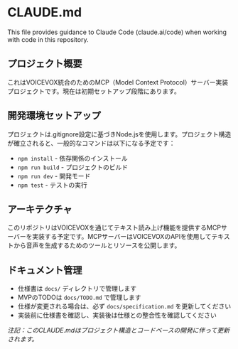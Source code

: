 # CLAUDE.md

This file provides guidance to Claude Code (claude.ai/code) when working with code in this repository.

## プロジェクト概要

これはVOICEVOX統合のためのMCP（Model Context Protocol）サーバー実装プロジェクトです。現在は初期セットアップ段階にあります。

## 開発環境セットアップ

プロジェクトは.gitignore設定に基づきNode.jsを使用します。プロジェクト構造が確立されると、一般的なコマンドは以下になる予定です：

- `npm install` - 依存関係のインストール
- `npm run build` - プロジェクトのビルド  
- `npm run dev` - 開発モード
- `npm test` - テストの実行

## アーキテクチャ

このリポジトリはVOICEVOXを通じてテキスト読み上げ機能を提供するMCPサーバーを実装する予定です。MCPサーバーはVOICEVOXのAPIを使用してテキストから音声を生成するためのツールとリソースを公開します。

## ドキュメント管理

- 仕様書は `docs/` ディレクトリで管理します
- MVPのTODOは `docs/TODO.md` で管理します
- 仕様が変更される場合は、必ず `docs/specification.md` を更新してください
- 実装前に仕様書を確認し、実装後は仕様との整合性を確認してください

*注記：このCLAUDE.mdはプロジェクト構造とコードベースの開発に伴って更新されます。*